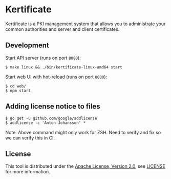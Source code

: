 # Kertificate

Kertificate is a PKI management system that allows you to administrate your common authorities and server and client certificates.


## Development

Start API server (runs on port `8080`):

```shell
$ make linux && ./bin/kertificate-linux-amd64 start
```

Start web UI with hot-reload (runs on port `8000`):

```shell
$ cd web/
$ npm start
```


## Adding license notice to files

```shell
$ go get -u github.com/google/addlicense
$ addlicense -c 'Anton Johansson' *
```

Note: Above command might only work for ZSH. Need to verify and fix so we can verify this in CI.


## License

This tool is distributed under the [Apache License, Version 2.0](http://www.apache.org/licenses/LICENSE-2.0), see [LICENSE](./LICENSE) for more information.
